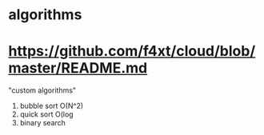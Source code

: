 # algorithms
# https://github.com/f4xt/cloud/blob/master/README.md
"custom algorithms"
1) bubble sort O(N^2)  
2) quick sort O(log           
3) binary search       
                 
             
   
         
     
  
            
           
     
    
       
          
    
  
  
 
